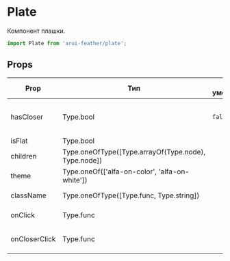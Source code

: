 # Plate

Компонент плашки.

```javascript
import Plate from 'arui-feather/plate';
```




## Props


| Prop  | Тип  | По-умолчанию | Обязательный | Описание |
| ----- | ---- | ------------ | ------------ |----------|
| hasCloser | Type.bool | `false`  |  | Управление наличием закрывающего крестика |
| isFlat | Type.bool |  |  | Плоская тема |
| children | Type.oneOfType([Type.arrayOf(Type.node), Type.node]) |  |  | Дочерние элементы `Plate` |
| theme | Type.oneOf(['alfa-on-color', 'alfa-on-white']) |  |  | Тема компонента |
| className | Type.oneOfType([Type.func, Type.string]) |  |  | Дополнительный класс |
| onClick | Type.func |  |  | Обработчик клика по плашке |
| onCloserClick | Type.func |  |  | Обработчик клика по крестику |











